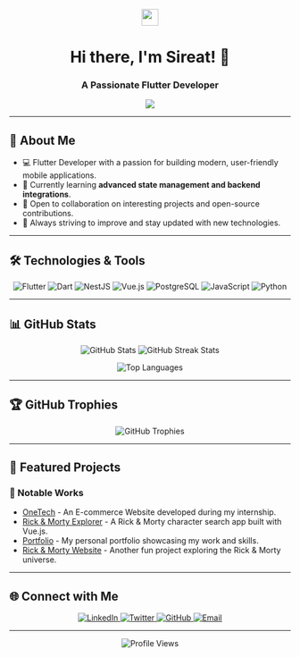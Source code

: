 <p align="center">
  <img src="https://media.giphy.com/media/hvRJCLFzcasrR4ia7z/giphy.gif" width="30px">
</p>

<h1 align="center">Hi there, I'm Sireat! 👋</h1>
<h3 align="center">A Passionate Flutter Developer</h3>

<p align="center">
  <img src="https://readme-typing-svg.herokuapp.com?font=Roboto&color=%2336BCF7&size=30&center=true&vCenter=true&width=500&height=50&lines=Flutter+Developer;Love+to+Code+%26+Collaborate;Open+Source+Enthusiast">
</p>

---

## 🚀 About Me
- 💻 Flutter Developer with a passion for building modern, user-friendly mobile applications.
- 🌱 Currently learning **advanced state management and backend integrations**.
- 🤝 Open to collaboration on interesting projects and open-source contributions.
- 🎯 Always striving to improve and stay updated with new technologies.

---

## 🛠️ Technologies & Tools

<p align="center">
  <img src="https://img.shields.io/badge/Flutter-02569B?style=for-the-badge&logo=flutter&logoColor=white" alt="Flutter">
  <img src="https://img.shields.io/badge/Dart-0175C2?style=for-the-badge&logo=dart&logoColor=white" alt="Dart">
  <img src="https://img.shields.io/badge/NestJS-E0234E?style=for-the-badge&logo=nestjs&logoColor=white" alt="NestJS">
  <img src="https://img.shields.io/badge/Vue.js-4FC08D?style=for-the-badge&logo=vue.js&logoColor=white" alt="Vue.js">
  <img src="https://img.shields.io/badge/PostgreSQL-336791?style=for-the-badge&logo=postgresql&logoColor=white" alt="PostgreSQL">
  <img src="https://img.shields.io/badge/JavaScript-F7DF1E?style=for-the-badge&logo=javascript&logoColor=black" alt="JavaScript">
  <img src="https://img.shields.io/badge/Python-3776AB?style=for-the-badge&logo=python&logoColor=white" alt="Python">
</p>

---

## 📊 GitHub Stats

<p align="center">
  <img src="https://github-readme-stats.vercel.app/api?username=sireat&show_icons=true&hide_border=true&theme=radical" alt="GitHub Stats">
  <img src="https://github-readme-streak-stats.herokuapp.com/?user=sireat&theme=radical&hide_border=true" alt="GitHub Streak Stats">
</p>

<p align="center">
  <img src="https://github-readme-stats.vercel.app/api/top-langs/?username=sireat&layout=compact&theme=radical&hide_border=true" alt="Top Languages">
</p>

---

## 🏆 GitHub Trophies

<p align="center">
  <img src="https://github-profile-trophy.vercel.app/?username=sireat&theme=radical&no-frame=true&margin-w=15&margin-h=15" alt="GitHub Trophies">
</p>

---

## 📂 Featured Projects

### 🚀 Notable Works
- [OneTech](https://github.com/sireat/OneTech) - An E-commerce Website developed during my internship.
- [Rick & Morty Explorer](https://github.com/sireat/Rick_Morty) - A Rick & Morty character search app built with Vue.js.
- [Portfolio](https://sireat.github.io/to-know-about-me/) - My personal portfolio showcasing my work and skills.
- [Rick & Morty Website](https://my-rick-morty-website.netlify.app) - Another fun project exploring the Rick & Morty universe.

---

## 🌐 Connect with Me

<p align="center">
  <a href="https://linkedin.com/in/sireat">
    <img src="https://img.shields.io/badge/LinkedIn-0077B5?style=for-the-badge&logo=linkedin&logoColor=white" alt="LinkedIn">
  </a>
  <a href="https://twitter.com/sireat21">
    <img src="https://img.shields.io/badge/Twitter-1DA1F2?style=for-the-badge&logo=twitter&logoColor=white" alt="Twitter">
  </a>
  <a href="https://github.com/sireat">
    <img src="https://img.shields.io/badge/GitHub-181717?style=for-the-badge&logo=github&logoColor=white" alt="GitHub">
  </a>
  <a href="mailto:sireatag@gmail.com">
    <img src="https://img.shields.io/badge/Email-D14836?style=for-the-badge&logo=gmail&logoColor=white" alt="Email">
  </a>
</p>

---

<p align="center">
  <img src="https://komarev.com/ghpvc/?username=sireat&style=flat-square&color=blue" alt="Profile Views">
</p>

